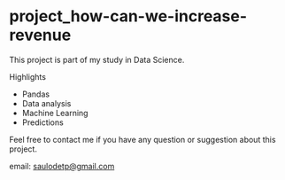 # project_how-can-we-increase-revenue


This project is part of my study in Data Science.

Highlights
- Pandas
- Data analysis
- Machine Learning
- Predictions


Feel free to contact me if you have any question or suggestion about this project.


email: saulodetp@gmail.com
